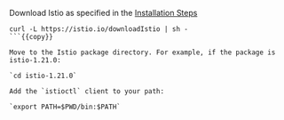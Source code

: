 
Download Istio as specified in the [Installation Steps](https://istio.io/latest/docs/setup/getting-started/#download)

```
curl -L https://istio.io/downloadIstio | sh -
```{{copy}}

Move to the Istio package directory. For example, if the package is istio-1.21.0:

`cd istio-1.21.0`

Add the `istioctl` client to your path:

`export PATH=$PWD/bin:$PATH`
